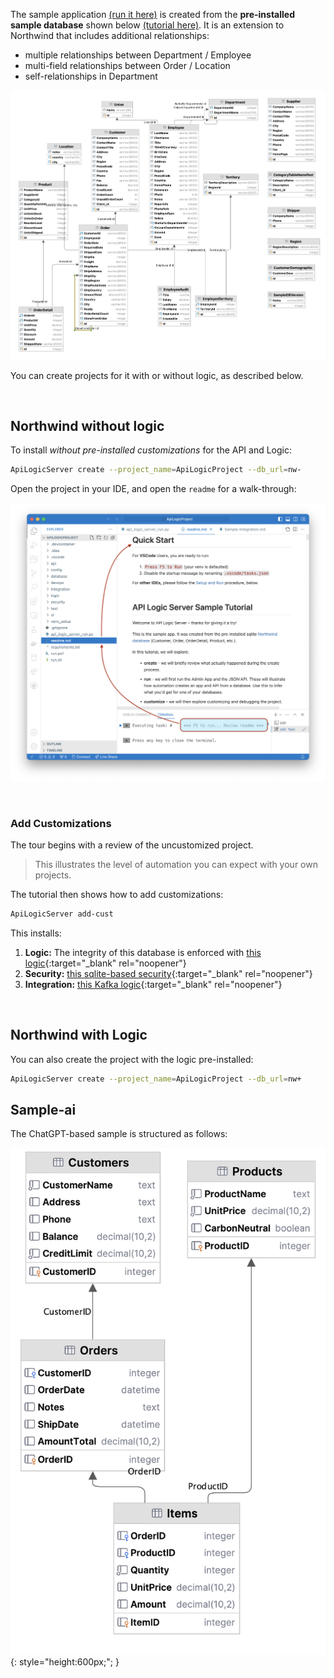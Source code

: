 The sample application [(run it here)](http://apilogicserver.pythonanywhere.com/admin-app/index.html) is created from the **pre-installed sample database** shown below [(tutorial here)](Tutorial.md).  It is an extension to Northwind that includes additional relationships:

* multiple relationships between Department / Employee
* multi-field relationships between Order / Location
* self-relationships in Department

![Sample Database](images/model/sample-database.png)

You can create projects for it with or without logic, as described below.

&nbsp;

## Northwind without logic

To install _without pre-installed customizations_ for the API and Logic:

```bash
ApiLogicServer create --project_name=ApiLogicProject --db_url=nw-
```
Open the project in your IDE, and open the `readme` for a walk-through:

![Tutorial Welcome](images/tutorial/welcome.png)

&nbsp;

### Add Customizations

The tour begins with a review of the uncustomized project.  

> This illustrates the level of automation you can expect with your own projects.

The tutorial then shows how to add customizations:

```bash
ApiLogicServer add-cust
```

This installs:

1. **Logic:** The integrity of this database is enforced with [this logic](Logic-Why.md#solution-rules-are-an-executable-design){:target="_blank" rel="noopener"}
2. **Security:** [this sqlite-based security](Security-Activation.md){:target="_blank" rel="noopener"}
3. **Integration:** [this Kafka logic](Sample-Integration.md){:target="_blank" rel="noopener"}

&nbsp;

## Northwind with Logic

You can also create the project with the logic pre-installed:

```bash
ApiLogicServer create --project_name=ApiLogicProject --db_url=nw+
```

## Sample-ai

The ChatGPT-based sample is structured as follows:

![Sample-ai Database](images/sample-ai/db-diagram.png){: style="height:600px;";  }





